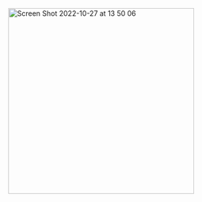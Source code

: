 <img width="375" alt="Screen Shot 2022-10-27 at 13 50 06" src="https://user-images.githubusercontent.com/84060730/198227326-a9f3ff88-c035-430a-998b-4b189e1ee8e6.png">

